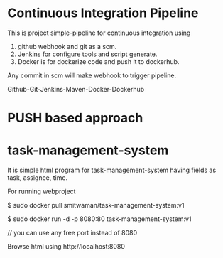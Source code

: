 # Continuous Integration Pipeline 
 This is project simple-pipeline for continuous integration using 
 1. github webhook and git as a scm.
 2. Jenkins for configure tools and script generate.
 3. Docker is for dockerize code and push it to dockerhub.

Any commit in scm will make webhook to trigger pipeline.

Github-Git-Jenkins-Maven-Docker-Dockerhub

# PUSH based approach 




# task-management-system
It is simple html program for task-management-system having fields as task, assignee, time.

For running webproject

$ sudo docker pull smitwaman/task-management-system:v1

$ sudo docker run -d -p 8080:80 task-management-system:v1         

// you can use any free port instead of 8080

Browse html using http://localhost:8080


